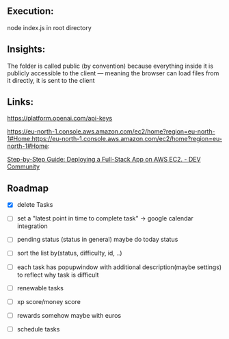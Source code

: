 ## Execution:

node index.js in root directory

## Insights:

The folder is called public (by convention) because everything inside it is publicly accessible to the client — meaning the browser can load files from it directly, it is sent to the client

## Links:

https://platform.openai.com/api-keys

https://eu-north-1.console.aws.amazon.com/ec2/home?region=eu-north-1#Home:https://eu-north-1.console.aws.amazon.com/ec2/home?region=eu-north-1#Home:

[Step-by-Step Guide: Deploying a Full-Stack App on AWS EC2. - DEV Community](https://dev.to/backendbro/step-by-step-guide-deploying-a-full-stack-app-on-aws-ec2-21e1)

## Roadmap

- [x] delete Tasks

- [ ] set a "latest point in time to complete task" -> google calendar integration

- [ ] pending status (status in general) maybe do today status

- [ ] sort the list by(status, difficulty, id, ..)

- [ ] each task has popupwindow with additional description(maybe settings) to reflect why task is difficult

- [ ] renewable tasks

- [ ] xp score/money score

- [ ] rewards somehow maybe with euros

- [ ] schedule tasks
